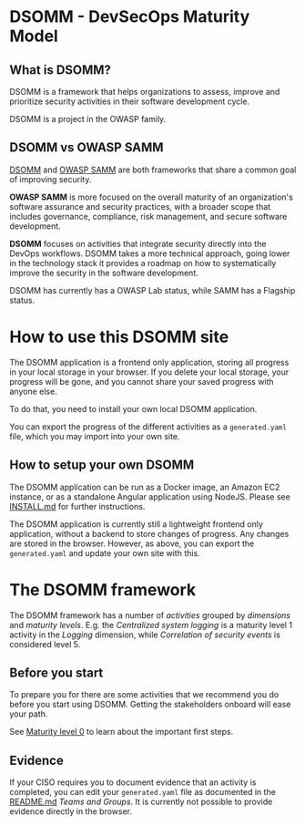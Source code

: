 # DSOMM - DevSecOps Maturity Model

## What is DSOMM?
DSOMM is a framework that helps organizations to assess, improve and prioritize security activities in their software development cycle. 

DSOMM is a project in the OWASP family.

## DSOMM vs OWASP SAMM
[DSOMM](https://dsomm.owasp.org/) and [OWASP SAMM](https://owaspsamm.org/) are both frameworks that share a common goal of improving security. 

**OWASP SAMM** is more focused on the overall maturity of an organization's software assurance and security practices, with a broader scope that includes governance, compliance, risk management, and secure software development.

**DSOMM** focuses on activities that integrate security directly into the DevOps workflows. DSOMM takes a more technical approach, going lower in the technology stack it provides a roadmap on how to systematically improve the security in the software development.

DSOMM has currently has a OWASP Lab status, while SAMM has a Flagship status.

# How to use this DSOMM site
The DSOMM application is a frontend only application, storing all progress in your local storage in your browser. If you delete your local storage, your  progress will be gone, and you cannot share your saved progress with anyone else.

To do that, you need to install your own local DSOMM application.

You can export the progress of the different activities as a `generated.yaml` file, which you may import into your own site.


## How to setup your own DSOMM
The DSOMM application can be run as a Docker image, an Amazon EC2 instance, or as a standalone Angular application using NodeJS. Please see [INSTALL.md](https://github.com/devsecopsmaturitymodel/DevSecOps-MaturityModel/blob/master/INSTALL.md) for further instructions.

The DSOMM application is currently still a lightweight frontend only application, without a backend to store changes of progress. Any changes are stored in the browser. However, as above, you can export the `generated.yaml` and update your own site with this.


# The DSOMM framework
The DSOMM framework has a number of _activities_ grouped by _dimensions_ and _maturity levels_. E.g. the _Centralized system logging_ is a maturity level 1 activity in the _Logging_ dimension, while _Correlation of security events_ is considered level 5.



## Before you start
To prepare you for there are some activities that we recommend you do before you start using DSOMM. Getting the stakeholders onboard will ease your path.

See [Maturity level 0](./usage/maturity-level-0) to learn about the important first steps.


## Evidence
If your CISO requires you to document evidence that an activity is completed, you can edit your `generated.yaml` file as documented in the [README.md](./usage/README) _Teams and Groups_. It is currently not possible to provide evidence directly in the browser.
